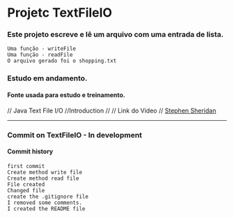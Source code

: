 # Projetc TextFileIO

### Este projeto escreve e lê um arquivo com uma entrada de lista.

    Uma função - writeFile
    Uma função - readFile
    O arquivo gerado foi o shopping.txt


### Estudo em andamento.

#### Fonte usada para estudo e treinamento.

 // Java Text File I/O 
 //Introduction //
 // Link do Video //
[Stephen Sheridan]( https://www.youtube.com/watch?v=yO_ctH4mEk4&ab_channel=StephenSheridan)

<hr>

### Commit on TextFileIO - In development
#### Commit history

    first commit
    Create method write file
    Create method read file
    File created
    Changed file
    create the .gitignore file
    I removed some comments.
    I created the README file
